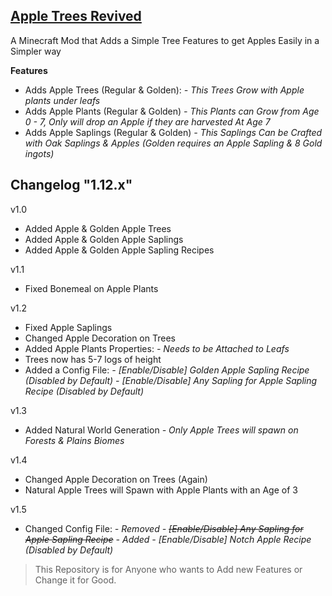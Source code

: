 ## [Apple Trees Revived](https://www.curseforge.com/minecraft/mc-mods/apple-trees-revived)
A Minecraft Mod that Adds a Simple Tree Features to get Apples Easily  in a Simpler way

**Features**
 

 - Adds Apple Trees (Regular & Golden):
 *- This Trees Grow with Apple plants under leafs* 
 - Adds Apple Plants (Regular & Golden)
 *- This Plants can Grow from Age 0 - 7, Only will drop an Apple if they are harvested At Age 7*
 - Adds Apple Saplings (Regular & Golden)
*- This Saplings Can be Crafted with Oak Saplings & Apples (Golden requires an Apple Sapling & 8 Gold ingots)*

**Changelog  "1.12.x"**
---------
v1.0
- Added Apple & Golden Apple Trees
- Added Apple & Golden Apple Saplings
- Added Apple & Golden Apple Sapling Recipes

v1.1
- Fixed Bonemeal on Apple Plants

v1.2
- Fixed Apple Saplings
- Changed Apple Decoration on Trees
- Added Apple Plants Properties:
*- Needs to be Attached to Leafs*
- Trees now has 5-7 logs of height
- Added a Config File:
*- [Enable/Disable] Golden Apple Sapling Recipe (Disabled by Default)*
*- [Enable/Disable] Any Sapling for Apple Sapling Recipe (Disabled by Default)*

v1.3
- Added Natural World Generation
*- Only Apple Trees will spawn on Forests & Plains Biomes*

v1.4
- Changed Apple Decoration on Trees (Again)
- Natural Apple Trees will Spawn with Apple Plants with an Age of 3

v1.5
- Changed Config File:
*- Removed - ~~[Enable/Disable] Any Sapling for Apple Sapling Recipe~~*
*- Added - [Enable/Disable] Notch Apple Recipe (Disabled by Default)*

> This Repository is for Anyone who wants to Add new Features or Change it for Good.
